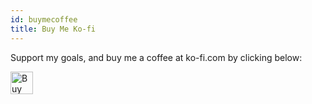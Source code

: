 ```yaml
---
id: buymecoffee
title: Buy Me Ko-fi
---
```


<div>

 Support my goals, and buy me a coffee at ko-fi.com by clicking below:
  
<a href='https://ko-fi.com/eisha19' target='_blank'><img height='36' style='border:0px;height:36px;' src='https://cdn.ko-fi.com/cdn/kofi2.png?v=3' border='0' alt='Buy Me a Coffee at ko-fi.com' /></a>
</div>
